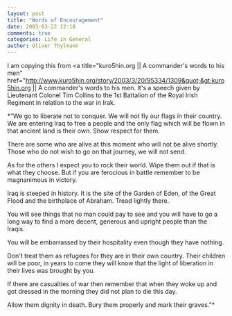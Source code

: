 ```yaml
---
layout: post
title: "Words of Encouragement"
date: 2003-03-22 12:18
comments: true
categories: Life in General
author: Oliver Thylmann
---
```



I am copying this from &lt;a title=&quot;kuro5hin.org || A commander's words to his men&quot; href=&quot;http://www.kuro5hin.org/story/2003/3/20/95334/1309&quot;&gt;kuro5hin.org || A commander's words to his men. It's a speech given by Lieutenant Colonel Tim Collins to the 1st Battalion of the Royal Irish Regiment in relation to the war in Irak.

*&quot;We go to liberate not to conquer. We will not fly our flags in their country.
We are entering Iraq to free a people and the only flag which will be flown in that ancient land is their own. Show respect for them.

There are some who are alive at this moment who will not be alive shortly. Those who do not wish to go on that journey, we will not send.

As for the others I expect you to rock their world. Wipe them out if that is what they choose. But if you are ferocious in battle remember to be magnanimous in victory.

Iraq is steeped in history. It is the site of the Garden of Eden, of the Great Flood and the birthplace of Abraham. Tread lightly there.

You will see things that no man could pay to see and you will have to go a long way to find a more decent, generous and upright people than the Iraqis.

You will be embarrassed by their hospitality even though they have nothing.

Don't treat them as refugees for they are in their own country. Their children will be poor, in years to come they will know that the light of liberation in their lives was brought by you.

If there are casualties of war then remember that when they woke up and got dressed in the morning they did not plan to die this day.

Allow them dignity in death. Bury them properly and mark their graves.&quot;*


